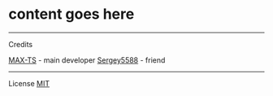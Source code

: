 # content goes here




---
Credits

[MAX-TS](https://github.com/MAX-TS) - main developer
[Sergey5588](https://github.com/Sergey5588) - friend 


---
License
[MIT](https://mit-license.org/)

